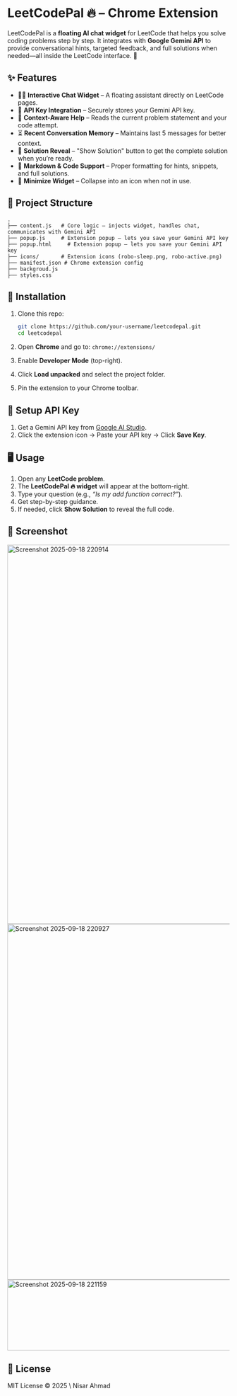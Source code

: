 # LeetCodePal 🔥 – Chrome Extension

LeetCodePal is a **floating AI chat widget** for LeetCode that helps you solve coding problems step by step.
It integrates with **Google Gemini API** to provide conversational hints, targeted feedback, and full solutions when needed—all inside the LeetCode interface. 🚀

## ✨ Features

* 🧑‍🏫 **Interactive Chat Widget** – A floating assistant directly on LeetCode pages.
* 🔑 **API Key Integration** – Securely stores your Gemini API key.
* 💬 **Context-Aware Help** – Reads the current problem statement and your code attempt.
* ⏳ **Recent Conversation Memory** – Maintains last 5 messages for better context.
* 📜 **Solution Reveal** – "Show Solution" button to get the complete solution when you’re ready.
* 📝 **Markdown & Code Support** – Proper formatting for hints, snippets, and full solutions.
* 🌙 **Minimize Widget** – Collapse into an icon when not in use.

## 📂 Project Structure

```
.
├── content.js   # Core logic – injects widget, handles chat, communicates with Gemini API
├── popup.js     # Extension popup – lets you save your Gemini API key
├── popup.html     # Extension popup – lets you save your Gemini API key
├── icons/       # Extension icons (robo-sleep.png, robo-active.png)
├── manifest.json # Chrome extension config
├── backgroud.js 
├── styles.css 
```

## 🔧 Installation

1. Clone this repo:

   ```bash
   git clone https://github.com/your-username/leetcodepal.git
   cd leetcodepal
   ```
2. Open **Chrome** and go to:
   `chrome://extensions/`
3. Enable **Developer Mode** (top-right).
4. Click **Load unpacked** and select the project folder.
5. Pin the extension to your Chrome toolbar.

## 🔑 Setup API Key

1. Get a Gemini API key from [Google AI Studio](https://aistudio.google.com/).
2. Click the extension icon → Paste your API key → Click **Save Key**.

## 🖥️ Usage

1. Open any **LeetCode problem**.
2. The **LeetCodePal 🔥 widget** will appear at the bottom-right.
3. Type your question (e.g., *“Is my add function correct?”*).
4. Get step-by-step guidance.
5. If needed, click **Show Solution** to reveal the full code.

## 📸 Screenshot

<img width="1911" height="857" alt="Screenshot 2025-09-18 220914" src="https://github.com/user-attachments/assets/f34a1e16-a5c1-4fb2-b483-f2907200b5ee" />
<img width="1133" height="804" alt="Screenshot 2025-09-18 220927" src="https://github.com/user-attachments/assets/178e98bd-dabf-4f0f-a1f3-7912380366ee" />
<img width="510" height="160" alt="Screenshot 2025-09-18 221159" src="https://github.com/user-attachments/assets/e164caf0-809d-4e7c-ab0a-cf224cdfec06" />

## 📝 License

MIT License © 2025 \ Nisar Ahmad
